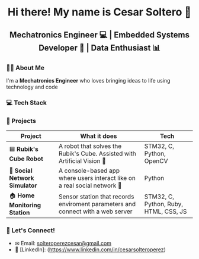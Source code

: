 <!--
**CesarSoltero/CesarSoltero** is a ✨ _special_ ✨ repository because its `README.md` (this file) appears on your GitHub profile.

Here are some ideas to get you started:

- 🔭 I’m currently working on ...
- 🌱 I’m currently learning ...
- 👯 I’m looking to collaborate on ...
- 🤔 I’m looking for help with ...
- 💬 Ask me about ...
- 📫 How to reach me: ...
- 😄 Pronouns: ...
- ⚡ Fun fact: ...
-->
<h1 align="center">Hi there! My name is Cesar Soltero 👋</h1>
<h2 align="center">Mechatronics Engineer 💻 | Embedded Systems Developer 🦾 | Data Enthusiast 📊</h2>

### 👨‍💻 About Me
I'm a **Mechatronics Engineer** who loves bringing ideas to life using technology and code 

### 💻 Tech Stack

### 📌 Projects

| Project | What it does | Tech |
|--------|--------------|------|
| 🟦 **Rubik's Cube Robot** | A robot that solves the Rubik's Cube. Assisted with Artificial Vision 🤖 | STM32, C, Python, OpenCV |
| **📡 Social Network Simulator** | A console-based app where users interact like on a real social network 👥 | Python |
| 🏠 **Home Monitoring Station** | Sensor station that records enviroment parameters and connect with a web server | STM32, C, Python, Ruby, HTML, CSS, JS |

### 🤝 Let's Connect!
- ✉ Email: solteroperezcesar@gmail.com
- 💼 [LinkedIn]: (https://www.linkedin.com/in/cesarsolteroperez)
